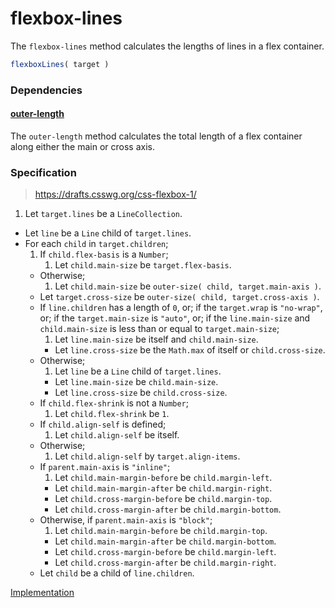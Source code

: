 # flexbox-lines

The `flexbox-lines` method calculates the lengths of lines in a flex container.

```js
flexboxLines( target )
```

### Dependencies

#### [outer-length](outer-length)

The `outer-length` method calculates the total length of a flex container along either the main or cross axis.

### Specification

> https://drafts.csswg.org/css-flexbox-1/

1.  Let `target.lines` be a `LineCollection`.
-  Let `line` be a `Line` child of `target.lines`.
-  For each `child` in `target.children`;
	1. If `child.flex-basis` is a `Number`;
		1. Let `child.main-size` be `target.flex-basis`.
	-  Otherwise;
		1. Let `child.main-size` be `outer-size( child, target.main-axis )`.
	-  Let `target.cross-size` be `outer-size( child, target.cross-axis )`.
	-  If `line.children` has a length of `0`, or;
	   if the `target.wrap` is `"no-wrap"`, or;
	   if the `target.main-size` is `"auto"`, or;
	   if the `line.main-size` and `child.main-size` is less than or equal to `target.main-size`;
		1. Let `line.main-size` be itself and `child.main-size`.
		-  Let `line.cross-size` be the `Math.max` of itself or `child.cross-size`.
	-  Otherwise;
		1. Let `line` be a `Line` child of `target.lines`.
		-  Let `line.main-size` be `child.main-size`.
		-  Let `line.cross-size` be `child.cross-size`.
	-  If `child.flex-shrink` is not a `Number`;
		1. Let `child.flex-shrink` be `1`.
	-  If `child.align-self` is defined;
		1. Let `child.align-self` be itself.
	-  Otherwise;
		1. Let `child.align-self` by `target.align-items`.
	-  If `parent.main-axis` is `"inline"`;
		1. Let `child.main-margin-before` be `child.margin-left`.
		-  Let `child.main-margin-after` be `child.margin-right`.
		-  Let `child.cross-margin-before` be `child.margin-top`.
		-  Let `child.cross-margin-after` be `child.margin-bottom`.
	-  Otherwise, if `parent.main-axis` is `"block"`;
		1. Let `child.main-margin-before` be `child.margin-top`.
		-  Let `child.main-margin-after` be `child.margin-bottom`.
		-  Let `child.cross-margin-before` be `child.margin-left`.
		-  Let `child.cross-margin-after` be `child.margin-right`.
	-  Let `child` be a child of `line.children`.

[Implementation](index.js)

